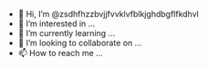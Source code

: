 - 👋 Hi, I’m @zsdhfhzzbvjjfvvklvfblkjghdbgflfkdhvl
- 👀 I’m interested in ...
- 🌱 I’m currently learning ...
- 💞️ I’m looking to collaborate on ...
- 📫 How to reach me ...

<!---
zsdhfhzzbvjjfvvklvfblkjghdbgflfkdhvl/zsdhfhzzbvjjfvvklvfblkjghdbgflfkdhvl is a ✨ special ✨ repository because its `README.md` (this file) appears on your GitHub profile.
You can click the Preview link to take a look at your changes.
--->
